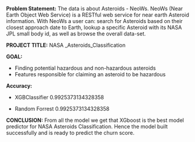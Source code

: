 **Problem Statement:**
The data is about Asteroids - NeoWs.
NeoWs (Near Earth Object Web Service) is a RESTful web service for near earth Asteroid information. With NeoWs a user can: search for Asteroids based on their closest approach date to Earth, lookup a specific Asteroid with its NASA JPL small body id, as well as browse the overall data-set.

**PROJECT TITLE:** 
NASA _Asteroids_Classification

**GOAL:** 
- Finding potential hazardous and non-hazardous asteroids
- Features responsible for claiming an asteroid to be hazardous

**Accuracy:**
- XGBClassifier
  0.9925373134328358
 
- Random Forrest
  0.9925373134328358

**CONCLUSION:**
From all the model we get that XGboost is the best model predictor for NASA Asteroids Classification. Hence the model built successfully and is ready to predict the churn score.
